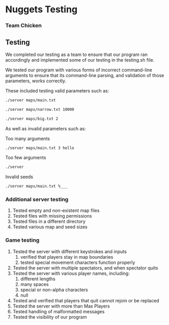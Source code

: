 # Nuggets Testing
### Team Chicken

## Testing

We completed our testing as a team to ensure that our program ran accordingly and implemented some of our testing in the testing.sh file. 

We tested our program with various forms of incorrect command-line arguments to ensure that its command-line parsing, and validation of those parameters, works correctly.

These included testing valid parameters such as:
```bash
./server maps/main.txt
```
```bash
./server maps/narrow.txt 10000
```
```bash
./server maps/big.txt 2
```

As well as invalid parameters such as:

Too many arguments
```bash
./server maps/main.txt 3 hello
```
Too few arguments
```bash
./server
```
Invalid seeds
```bash
./server maps/main.txt %___
```

### Additional server testing
1. Tested empty and non-existent map files
2. Tested files with missing permissions
3. Tested files in a different directory
4. Tested various map and seed sizes

### Game testing
1. Tested the server with different keystrokes and inputs
    1. verified that players stay in map boundaries
    2. tested special movement characters function properly
2. Tested the server with multiple spectators, and when spectator quits
3. Tested the server with various player names, including: 
    1. different lengths
    2. many spaces
    3. special or non-alpha characters
    4. null
4. Tested and verified that players that quit cannot rejoin or be replaced
5. Tested the server with more than Max Players
6. Tested handling of malformatted messages
7. Tested the visibility of our program
